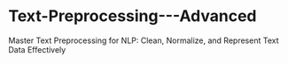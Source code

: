 # Text-Preprocessing---Advanced
Master Text Preprocessing for NLP: Clean, Normalize, and Represent Text Data Effectively
